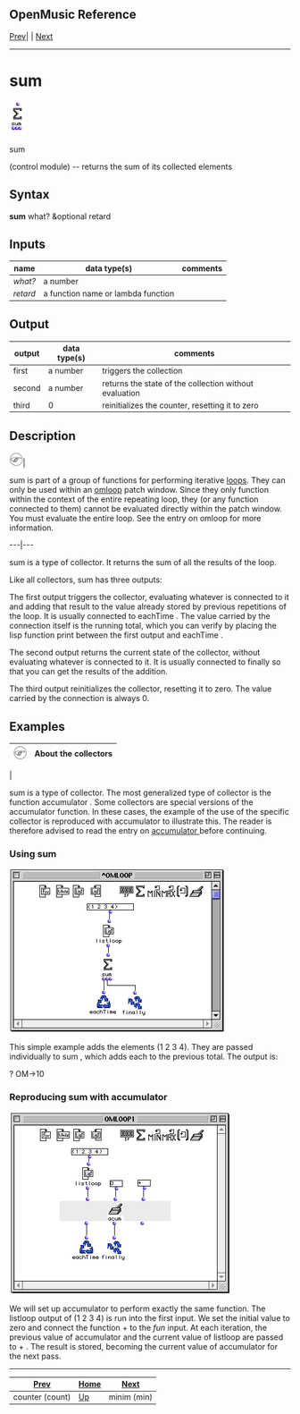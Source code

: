 OpenMusic Reference  
---  
[Prev](counter)| | [Next](minim)  
  
* * *

# sum

![](figures/functions/control/sum.png)

  
  
sum  
  
(control module) \-- returns the sum of its collected elements  

## Syntax

   **sum**  what? &optional retard  

## Inputs

name| data type(s)| comments  
---|---|---  
  _what?_ |  a number|  
  _retard_ |  a function name or lambda function|  
  
## Output

output| data type(s)| comments  
---|---|---  
first| a number| triggers the collection  
second| a number| returns the state of the collection without evaluation  
third| 0| reinitializes the counter, resetting it to zero  
  
## Description

![Note](figures/images/note.gif)|

 sum  is part of a group of functions for performing iterative
[loops](glossary#LOOP). They can only be used within an
[omloop](omloop) patch window. Since they only function within the
context of the entire repeating loop, they (or any function connected to them)
cannot be evaluated directly within the patch window. You must evaluate the
entire loop. See the entry on  omloop  for more information.  
  
---|---  
  
 sum  is a type of collector. It returns the sum of all the results of the
loop.

Like all collectors,  sum  has three outputs:

The first output triggers the collector, evaluating whatever is connected to
it and adding that result to the value already stored by previous repetitions
of the loop. It is usually connected to  eachTime . The value carried by the
connection itself is the running total, which you can verify by placing the
lisp function  print  between the first output and  eachTime .

The second output returns the current state of the collector, without
evaluating whatever is connected to it. It is usually connected to  finally 
so that you can get the results of the addition.

The third output reinitializes the collector, resetting it to zero. The value
carried by the connection is always 0.

## Examples

![Note](figures/images/note.gif)|  **About the collectors**  
---|---  
 |

 sum  is a type of collector. The most generalized type of collector is the
function  accumulator . Some collectors are special versions of the
 accumulator  function. In these cases, the example of the use of the specific
collector is reproduced with accumulator to illustrate this. The reader is
therefore advised to read the entry on [ accumulator ](accumulator)
before continuing.  
  
### Using  sum 

![](figures/functions/control/sumEX1.png)

This simple example adds the elements (1 2 3 4). They are passed individually
to  sum , which adds each to the previous total. The output is:

 ? OM->10 

### Reproducing  sum  with  accumulator 

![](figures/functions/control/sumEX2.png)

We will set up  accumulator  to perform exactly the same function. The
 listloop  output of (1 2 3 4) is run into the first input. We set the initial
value to zero and connect the function  +  to the  _fun_  input. At each
iteration, the previous value of  accumulator  and the current value of
 listloop  are passed to  + . The result is stored, becoming the current value
of  accumulator  for the next pass.

* * *

[Prev](counter)| [Home](index)| [Next](minim)  
---|---|---  
counter (count)| [Up](funcref.omloop)| minim (min)

